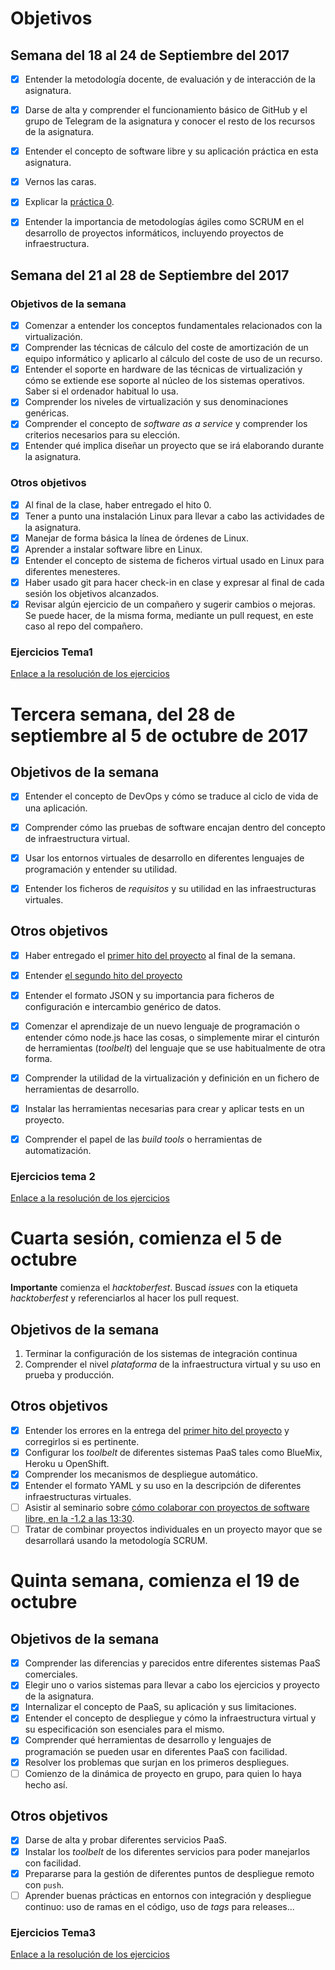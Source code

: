 # Objetivos
## Semana del 18 al 24 de Septiembre del 2017
- [x] Entender la metodología docente, de evaluación y de interacción de la asignatura.

- [x] Darse de alta y comprender el funcionamiento básico de GitHub y el grupo de Telegram de la asignatura y conocer el resto de los recursos de la asignatura.

- [x] Entender el concepto de software libre y su aplicación práctica en esta asignatura.

- [x] Vernos las caras.

- [x] Explicar la
   [práctica 0](https://github.com/AntonioAlcM/IV17-18-Autoevaluacion/tree/master/hito0).

- [x] Entender la importancia de metodologías ágiles como SCRUM en el desarrollo de proyectos informáticos, incluyendo proyectos de infraestructura.

## Semana del 21 al 28 de Septiembre del 2017
### Objetivos de la semana

- [x] Comenzar a entender los conceptos fundamentales relacionados con la virtualización.
- [x] Comprender las técnicas de cálculo del coste de amortización de un equipo informático y aplicarlo al cálculo del coste de uso de un
recurso.
- [x] Entender el soporte en hardware de las técnicas de virtualización y cómo se extiende ese soporte al núcleo de los sistemas operativos. Saber si el ordenador habitual lo usa.
- [x] Comprender los niveles de virtualización y sus denominaciones genéricas.
- [x] Comprender el concepto de *software as a service* y comprender los criterios necesarios para su elección.
- [x] Entender qué implica diseñar un proyecto que se irá elaborando durante la asignatura.
### Otros objetivos   
- [x] Al final de la clase, haber entregado el hito 0.
- [x] Tener a punto una instalación Linux para llevar a cabo las actividades de la asignatura.
- [x] Manejar de forma básica la línea de órdenes de Linux.
- [x] Aprender a instalar software libre en Linux.
- [x] Entender el concepto de sistema de ficheros virtual usado en Linux para diferentes menesteres.
- [x] Haber usado git para hacer check-in en clase y expresar al final de cada sesión los objetivos alcanzados.
- [x] Revisar algún ejercicio de un compañero y sugerir cambios o mejoras. Se puede hacer, de la misma forma, mediante un pull request, en este caso al repo del compañero.
### Ejercicios Tema1
[Enlace a la resolución de los ejercicios](https://github.com/AntonioAlcM/IV17-18-Autoevaluacion/tree/master/Tema1)

# Tercera semana, del 28 de septiembre al 5 de octubre de 2017


## Objetivos de la semana

- [x] Entender el concepto de DevOps y cómo se traduce al ciclo de vida de una aplicación.  

- [x] Comprender cómo las pruebas de software encajan dentro del concepto de infraestructura virtual.  

- [x] Usar los entornos virtuales de desarrollo en diferentes lenguajes de programación y entender su utilidad.

- [x] Entender los ficheros de *requisitos* y su utilidad en las infraestructuras virtuales.  

## Otros objetivos

- [x] Haber entregado el [primer hito del proyecto](http://jj.github.io/IV/documentos/practicas/1.Infraestructura) al final de la semana.  

- [x] Entender [el segundo hito del proyecto](http://jj.github.io/IV/documentos/proyecto/2.CI)  

- [x] Entender el formato JSON y su importancia para ficheros de configuración e intercambio genérico de datos.  

- [x] Comenzar el aprendizaje de un nuevo lenguaje de programación o entender cómo node.js hace las cosas, o simplemente mirar el cinturón de herramientas (*toolbelt*) del lenguaje que se use habitualmente de otra forma.

- [x] Comprender la utilidad de la virtualización y definición en un fichero de herramientas de desarrollo.

- [x] Instalar las herramientas necesarias para crear y aplicar tests en un proyecto.

- [x] Comprender el papel de las *build tools* o herramientas de automatización.

### Ejercicios tema 2
[Enlace a la resolución de los ejercicios](https://github.com/AntonioAlcM/IV17-18-Autoevaluacion/tree/master/Tema2)

# Cuarta sesión, comienza el 5 de octubre

**Importante** comienza el *hacktoberfest*. Buscad *issues* con la
etiqueta *hacktoberfest* y referenciarlos al hacer los pull request.

## Objetivos de la semana

1. Terminar la configuración de los sistemas de integración continua
2. Comprender el nivel *plataforma* de la infraestructura virtual y su uso en prueba y producción.

## Otros objetivos

- [x] Entender los errores en la entrega del
  [primer hito del proyecto](http://jj.github.io/IV/documentos/practicas/1.Infraestructura)
  y corregirlos si es pertinente.
- [x] Configurar los *toolbelt* de diferentes sistemas PaaS tales como BlueMix, Heroku u OpenShift.
- [x] Comprender los mecanismos de despliegue automático.
- [x] Entender el formato YAML y su uso en la descripción de diferentes infraestructuras virtuales.
- [ ] Asistir al seminario sobre [cómo colaborar con proyectos de software libre, en la -1.2 a las 13:30](https://www.meetup.com/es-ES/preview/Granada-Geek/events/243776993).
- [ ] Tratar de combinar proyectos individuales en un proyecto mayor que se desarrollará usando la metodología SCRUM.

# Quinta semana, comienza el 19 de octubre

## Objetivos de la semana

- [x] Comprender las diferencias y parecidos entre diferentes sistemas PaaS comerciales.
- [x] Elegir uno o varios sistemas para llevar a cabo los ejercicios y proyecto de la asignatura.
- [x] Internalizar el concepto de PaaS, su aplicación y sus limitaciones.
- [x] Entender el concepto de despliegue y cómo la infraestructura virtual y su especificación son esenciales para el mismo.
- [x] Comprender qué herramientas de desarrollo y lenguajes de programación se pueden usar en diferentes PaaS con facilidad.
- [x] Resolver los problemas que surjan en los primeros despliegues.
- [ ] Comienzo de la dinámica de proyecto en grupo, para quien lo haya hecho así.

## Otros objetivos

- [x] Darse de alta y probar diferentes servicios PaaS.
- [x] Instalar los *toolbelt* de los diferentes servicios para poder manejarlos con facilidad.
- [x] Prepararse para la gestión de diferentes puntos de despliegue remoto con `push`.
- [ ] Aprender buenas prácticas en entornos con integración y despliegue continuo: uso de ramas en el código, uso de *tags* para releases...

### Ejercicios Tema3
[Enlace a la resolución de los ejercicios](https://github.com/AntonioAlcM/IV17-18-Autoevaluacion/tree/master/Tema3)
